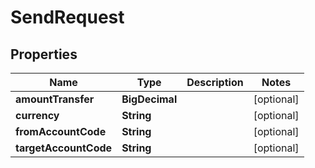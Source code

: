 

# SendRequest


## Properties

| Name | Type | Description | Notes |
|------------ | ------------- | ------------- | -------------|
|**amountTransfer** | **BigDecimal** |  |  [optional] |
|**currency** | **String** |  |  [optional] |
|**fromAccountCode** | **String** |  |  [optional] |
|**targetAccountCode** | **String** |  |  [optional] |



